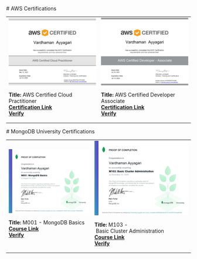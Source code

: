 # AWS Certifications

| | | 
|:--------------------------|:--------------------------|
|<img width="320" alt="cert" src="https://raw.githubusercontent.com/Vardhu2706/all_certifications/master/certs/AWS_Certified_Cloud_Practitioner_Certificate.jpg"> <p>**Title:** AWS Certified Cloud Practitioner<br />**[Certification Link](https://aws.amazon.com/certification/certified-cloud-practitioner/)**<br />**[Verify](https://www.credly.com/badges/1a91c008-a8c6-4c13-be1e-358a1e0556c8/public_url)**</p> |  <img width="320" alt="screen shot 2017-08-07 at 12 18 15 pm" src="https://raw.githubusercontent.com/Vardhu2706/all_certifications/master/certs/AWS_Certified_Developer_Associate_Certificate.jpg"> <p>**Title:** AWS Certified Developer Associate<br />**[Certification Link](https://aws.amazon.com/certification/certified-developer-associate/)**<br />**[Verify](https://www.credly.com/badges/5bbf487d-ae50-4944-9a85-7512b7dff5ae/public_url)**</p> |
  

# MongoDB University Certifications 

| | | 
|:--------------------------|:--------------------------|
|<img width="320" alt="cert" src="https://raw.githubusercontent.com/Vardhu2706/all_certifications/master/certs/M001.jpg"> <p>**Title:** M001 - MongoDB Basics<br />**[Course Link](https://university.mongodb.com/courses/M001/about)**<br />**[Verify](https://university.mongodb.com/course_completion/6146c4f5-1bd7-47ca-baec-70dfc4fa935c)**</p> | <img width="320" alt="screen shot 2017-08-07 at 12 18 15 pm" src="https://raw.githubusercontent.com/Vardhu2706/all_certifications/master/certs/M103.jpg"> <p>**Title:** M103 - Basic Cluster Administration<br />**[Course Link](https://university.mongodb.com/courses/M103/about)**<br />**[Verify](https://university.mongodb.com/course_completion/d208dd3a-8ce8-401d-b278-812acad529f4)**</p> |
<!-- 
# freeCodeCamp Certifications  

| | | 
|:--------------------------|:--------------------------|
|<img width="320" alt="cert" src="https://github.com/Vardhu2706/all_certifications/blob/master/AWS/AWS_Certified_Cloud_Practitioner_Certificate.jpg"> <p>**Title:** AWS Certified Cloud Practitioner<br />**[Certification Link](https://aws.amazon.com/certification/certified-cloud-practitioner/)**<br />**[Verify](https://www.credly.com/badges/1a91c008-a8c6-4c13-be1e-358a1e0556c8/public_url)**</p> | <img width="320" alt="cert" src="https://github.com/Vardhu2706/all_certifications/blob/master/AWS/AWS_Certified_Developer_Associate_Certificate.jpg"> <p>**Title:** AWS Certified Developer Associate<br />**[Certification Link](https://aws.amazon.com/certification/certified-developer-associate/)**<br />**[Verify](https://www.credly.com/badges/5bbf487d-ae50-4944-9a85-7512b7dff5ae/public_url)**</p> |
|<img width="320" alt="cert" src="https://github.com/Vardhu2706/all_certifications/blob/master/AWS/AWS_Certified_Cloud_Practitioner_Certificate.jpg"> <p>**Title:** AWS Certified Cloud Practitioner<br />**[Certification Link](https://aws.amazon.com/certification/certified-cloud-practitioner/)**<br />**[Verify](https://www.credly.com/badges/1a91c008-a8c6-4c13-be1e-358a1e0556c8/public_url)**</p> | <img width="320" alt="cert" src="https://github.com/Vardhu2706/all_certifications/blob/master/AWS/AWS_Certified_Developer_Associate_Certificate.jpg"> <p>**Title:** AWS Certified Developer Associate<br />**[Certification Link](https://aws.amazon.com/certification/certified-developer-associate/)**<br />**[Verify](https://www.credly.com/badges/5bbf487d-ae50-4944-9a85-7512b7dff5ae/public_url)**</p> | -->
